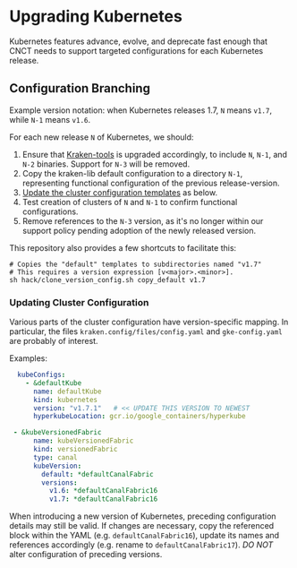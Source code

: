 # Upgrading Kubernetes

Kubernetes features advance, evolve, and deprecate fast enough that CNCT needs
to support targeted configurations for each Kubernetes release.


## Configuration Branching

Example version notation: when Kubernetes releases 1.7, `N` means `v1.7`, while `N-1` means `v1.6`.

For each new release `N` of Kubernetes, we should:

1. Ensure that [Kraken-tools][1] is upgraded accordingly, to include `N`, `N-1`, and `N-2` binaries. Support for `N-3` will be removed.
2. Copy the kraken-lib default configuration to a directory `N-1`, representing functional configuration of the previous release-version.
3. [Update the cluster configuration templates](#updating-cluster-configuration) as below.
4. Test creation of clusters of `N` and `N-1` to confirm functional configurations.
5. Remove references to the `N-3` version, as it's no longer within our support policy pending adoption of the newly released version.

This repository also provides a few shortcuts to facilitate this:

```shell
# Copies the "default" templates to subdirectories named "v1.7"
# This requires a version expression [v<major>.<minor>].
sh hack/clone_version_config.sh copy_default v1.7
```

### Updating Cluster Configuration

Various parts of the cluster configuration have version-specific mapping. In
particular, the files `kraken.config/files/config.yaml` and `gke-config.yaml`
are probably of interest.

Examples:

```yaml
  kubeConfigs:
    - &defaultKube
      name: defaultKube
      kind: kubernetes
      version: "v1.7.1"   # << UPDATE THIS VERSION TO NEWEST
      hyperkubeLocation: gcr.io/google_containers/hyperkube
```

```yaml
 - &kubeVersionedFabric
      name: kubeVersionedFabric
      kind: versionedFabric
      type: canal
      kubeVersion:
        default: *defaultCanalFabric
        versions:
          v1.6: *defaultCanalFabric16
          v1.7: *defaultCanalFabric16
```

When introducing a new version of Kubernetes, preceding configuration details may
still be valid. If changes are necessary, copy the referenced block within the
YAML (e.g. `defaultCanalFabric16`), update its names and references accordingly
(e.g. rename to `defaultCanalFabric17`). *DO NOT* alter configuration of preceding
versions.

[1]: https://github.com/samsung-cnct/kraken-tools
